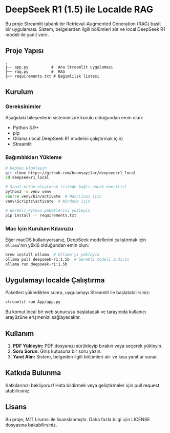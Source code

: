 # DeepSeek R1 (1.5) ile Localde RAG

Bu proje Streamlit tabanlı bir Retrieval-Augmented Generation (RAG) basit bir uygulaması. 
Sistem, belgelerden ilgili bölümleri alır ve local DeepSeek R1 modeli ile yanıt verir.

## Proje Yapısı

```
.
├── app.py          #  Ana Streamlit uygulaması
├── rag.py          #  RAG
├── requirements.txt # Bağımlılık listesi
```
## Kurulum
### Gereksinimler

Aşağıdaki bileşenlerin sisteminizde kurulu olduğundan emin olun:
- Python 3.9+
- pip
- Ollama (local DeepSeek R1 modelini çalıştırmak için)
- Streamlit

### Bağımlılıkları Yükleme

```bash
# Depoyu klonlayın
git clone https://github.com/bcemsayilar/deepseekr1_local
cd deepseekr1_local

# Sanal ortam oluşturun (isteğe bağlı ancak önerilir)
python3 -m venv venv
source venv/bin/activate  # Mac/Linux için
venv\Scripts\activate  # Windows için

# Gerekli Python paketlerini yükleyin
pip install -r requirements.txt
```

### Mac İçin Kurulum Kılavuzu
Eğer macOS kullanıyorsanız, DeepSeek modellerini çalıştırmak için `Ollama`'nın yüklü olduğundan emin olun:

```bash
brew install ollama  # Ollama'yı yükleyin
ollama pull deepseek-r1:1.5b  # Gerekli modeli indirin
ollama run deepseek-r1:1.5b
```

## Uygulamayı localde Çalıştırma

Paketleri yükledikten sonra, uygulamayı Streamlit ile başlatabilirsiniz:

```bash
streamlit run App/app.py
```

Bu komut local bir web sunucusu başlatacak ve tarayıcıda kullanıcı arayüzüne erişmenizi sağlayacaktır.

## Kullanım

1. **PDF Yükleyin:** PDF dosyanızı sürükleyip bırakın veya seçerek yükleyin.
2. **Soru Sorun:** Giriş kutusuna bir soru yazın.
3. **Yanıt Alın:** Sistem, belgeden ilgili bölümleri alır ve kısa yanıtlar sunar.

## Katkıda Bulunma

Katkılarınızı bekliyoruz! Hata bildirmek veya geliştirmeler için pull request atabilirsiniz.

## Lisans

Bu proje, MIT Lisansı ile lisanslanmıştır. Daha fazla bilgi için LICENSE dosyasına bakabilirsiniz.

